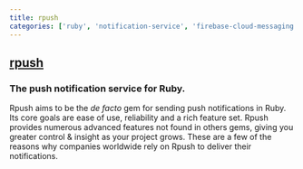 ```yaml
---
title: rpush
categories: ['ruby', 'notification-service', 'firebase-cloud-messaging']
---
```

## [rpush](https://github.com/rpush/rpush)

### The push notification service for Ruby.


Rpush aims to be the *de facto* gem for sending push notifications in Ruby. Its core goals are ease of use, reliability and a rich feature set. Rpush provides numerous advanced features not found in others gems, giving you greater control & insight as your project grows. These are a few of the reasons why companies worldwide rely on Rpush to deliver their notifications.
